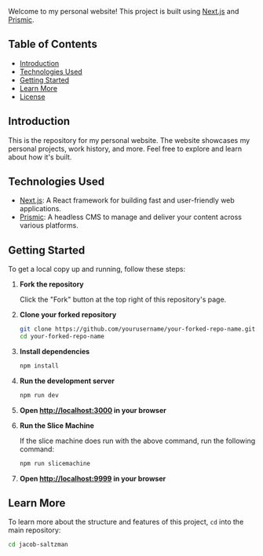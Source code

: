 Welcome to my personal website! This project is built using [Next.js](https://nextjs.org/) and [Prismic](https://prismic.io/).

## Table of Contents

- [Introduction](#introduction)
- [Technologies Used](#technologies-used)
- [Getting Started](#getting-started)
- [Learn More](#learn-more)
- [License](#license)

## Introduction

This is the repository for my personal website. The website showcases my personal projects, work history, and more. Feel free to explore and learn about how it's built.

## Technologies Used

- [Next.js](https://nextjs.org/): A React framework for building fast and user-friendly web applications.
- [Prismic](https://prismic.io/): A headless CMS to manage and deliver your content across various platforms.

## Getting Started

To get a local copy up and running, follow these steps:

1. **Fork the repository**

    Click the "Fork" button at the top right of this repository's page.

2. **Clone your forked repository**

    ```sh
    git clone https://github.com/yourusername/your-forked-repo-name.git
    cd your-forked-repo-name
    ```

3. **Install dependencies**

    ```sh
    npm install
    ```

4. **Run the development server**

    ```sh
    npm run dev
    ```

5. **Open [http://localhost:3000](http://localhost:3000) in your browser**

6. **Run the Slice Machine**

    If the slice machine does run with the above command, run the following command:

    ```sh
    npm run slicemachine
    ```

7. **Open [http://localhost:9999](http://localhost:9999) in your browser**


## Learn More

To learn more about the structure and features of this project, `cd` into the main repository:

```sh
cd jacob-saltzman
```
